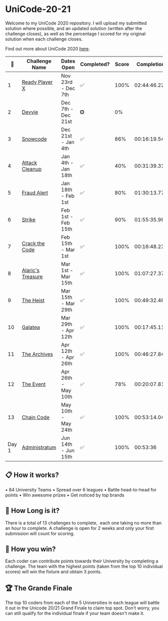 # UniCode-20-21

Welcome to my UniCode 2020 repository. I will upload my submitted solution where possible, and an updated solution (written after the challenge closes), as well as the percentage I scored for my original solution when each challenge closes.

Find out more about UniCode 2020 [here](https://www.showcode.io/unicode/).


:pencil: | Challenge Name     | Dates Open          | Completed?         | Score | Completion Time
---------|--------------------|---------------------|--------------------|-------|------------------
1        | [Ready Player X][1]| Nov 23rd - Dec 7th  | :white_check_mark: | 100%  | 02:44:46.2200000
2        | [Devvie][2]        | Dec 7th - Dec 21st  | :negative_squared_cross_mark: |   0%  | 
3        | [Snowcode][3]      | Dec 21st - Jan 4th  | :white_check_mark: |  86%  | 00:16:19.5440000
4        | [Attack Cleanup][4]| Jan 4th - Jan 18th  | :white_check_mark: |  40%  | 00:31:39.3140000
5        | [Fraud Alert][5]   | Jan 18th - Feb 1st  | :white_check_mark: |  80%  | 01:30:13.7770000
6        | [Strike][6]        | Feb 1st - Feb 15th  | :white_check_mark: |  90%  | 01:55:35.9870000
7        | [Crack the Code][7]| Feb 15th - Mar 1st  | :white_check_mark: | 100%  | 00:16:48.2320000
8        | [Alaric's Treasure][8]	| Mar 1st - Mar 15th  | :white_check_mark: | 100%  | 01:07:27.3770000
9        | [The Heist][9]     		| Mar 15th - Mar 29th | :white_check_mark: | 100%  | 00:49:32.4630000
10       | [Galatea][10]       		| Mar 29th - Apr 12th | :white_check_mark: | 100%  | 00:17:45.1150000
11       | [The Archives][11]  		| Apr 12th - Apr 26th | :white_check_mark: | 100%  | 00:46:27.8400000
12       | [The Event][12]     		| Apr 26th - May 10th | :white_check_mark: | 78%   | 00:20:07.8110000
13       | [Chain Code][13]    		| May 10th - May 24th | :white_check_mark: | 100%  | 00:53:14.0470000
Day 1    | [Administratum][14]      | Jun 14th - Jun 15th | :white_check_mark: | 100%  | 00:53:36





## :clipboard:  How it works?

• 84 University Teams
• Spread over 6 leagues
• Battle head-to-head for points
• Win awesome prizes
• Get noticed by top brands

## :red_car:  How Long is it?

There is a total of 13 challenges to complete,  each one taking no more than an hour to complete. 
A challenge is open for 2 weeks and only your first submission will count for scoring.

## :rocket:  How you win?

Each coder can contribute points towards their University by completing a challenge. 
The team with the highest points (taken from the top 10 individual scores) will win the fixture and obtain 3 points.

## :trophy: The Grande Finale

The top 10 coders from each of the 5 Universities in each league will battle it out in the Unicode 20/21 Grand Finale to claim top spot.
Don't worry, you can still qualify for the individual finale if your team doesn't make it.

[1]:https://github.com/namd97/showcode-Unicode-20-21/tree/main/src/unicode2021/namd97/challenge01/Cipher.java
[2]:https://github.com/namd97/showcode-Unicode-20-21/tree/main/src/unicode2021/namd97/challenge02/Solution.java
[3]:https://github.com/namd97/showcode-Unicode-20-21/tree/main/src/unicode2021/namd97/challenge03/Solution.java
[4]:https://github.com/namd97/showcode-Unicode-20-21/tree/main/src/unicode2021/namd97/challenge04/AttackCleanup.java
[5]:https://github.com/namd97/showcode-Unicode-20-21/tree/main/src/unicode2021/namd97/challenge05/PairValidator.java
[6]:https://github.com/namd97/showcode-Unicode-20-21/tree/main/src/unicode2021/namd97/challenge06/Solution.java
[7]:https://github.com/namd97/showcode-Unicode-20-21/tree/main/src/unicode2021/namd97/challenge07/Solution.java
[8]:https://github.com/namd97/showcode-Unicode-20-21/tree/main/src/unicode2021/namd97/challenge08/Solution.java
[9]:https://github.com/namd97/showcode-Unicode-20-21/tree/main/src/unicode2021/namd97/challenge09/Solution.java
[10]:https://github.com/namd97/showcode-Unicode-20-21/tree/main/src/unicode2021/namd97/challenge10/Solution.java
[11]:https://github.com/namd97/showcode-Unicode-20-21/tree/main/src/unicode2021/namd97/challenge11/Solution.java
[12]:https://github.com/namd97/showcode-Unicode-20-21/tree/main/src/unicode2021/namd97/challenge12/Solution.java
[13]:https://github.com/namd97/showcode-Unicode-20-21/tree/main/src/unicode2021/namd97/challenge13/Solution.java
[14]:https://github.com/namd97/showcode-Unicode-20-21/tree/main/src/unicode2021/namd97/day1/Solution.java
